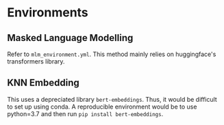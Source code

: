 # Environments

## Masked Language Modelling
Refer to `mlm_environment.yml`. This method mainly relies on huggingface's transformers library. 

## KNN Embedding
This uses a depreciated library `bert-embeddings`. Thus, it would be difficult to set up using conda. A reproducible environment would be to use python=3.7 and then run `pip install bert-embeddings`. 
